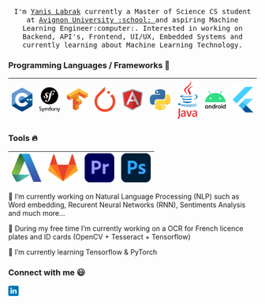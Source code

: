 <p align="center">
  <samp>
    I'm <a href="https://github.com/qanastek">Yanis Labrak</a> currently a Master of Science CS student at <a href="http://univ-avignon.fr/">Avignon University :school: </a> and aspiring Machine Learning Engineer:computer:. Interested in working on Backend, API's, Frontend, UI/UX, Embedded Systems and currently learning about Machine Learning Technology.
  </samp>
</p>


### Programming Languages / Frameworks  :rocket:
|<img src="https://raw.githubusercontent.com/qanastek/qanastek/master/1200px-ISO_C%2B%2B_Logo.svg.png" width=60> | <img src="https://raw.githubusercontent.com/qanastek/qanastek/master/symfony_black_03.png" width=60> | <img src="https://raw.githubusercontent.com/qanastek/qanastek/master/Tensorflow_logo.svg.png" width=60> | <img src="https://raw.githubusercontent.com/qanastek/qanastek/master/Pytorch_logo.svg.png" width=60> | <img src="https://raw.githubusercontent.com/qanastek/qanastek/4b75d770c8ed1be9fcdf2960b90c3b2e3f181712/AngularJS-Shield.svg" width=60> | <img src="https://raw.githubusercontent.com/qanastek/qanastek/master/1200px-Python-logo-notext.svg.png" width=60> | <img src="https://raw.githubusercontent.com/qanastek/qanastek/master/1200px-Java_Logo.svg.png" width=60> | <img src="https://raw.githubusercontent.com/qanastek/qanastek/master/1000px-Android_logo_2019.svg.png" width=60> | <img src="https://raw.githubusercontent.com/qanastek/qanastek/67d66ec8216ccdd0b5e04e4b7903a05fc162d2a4/flutter-logo.svg" width=60> |
|:---:|:---:|:---:|:---:|:---:|:---:|:---:|:---:|:---:|


### Tools :fire:
|<img src="https://raw.githubusercontent.com/qanastek/qanastek/master/1200px-Autodesk_Logo_A_only.svg.png" width=60> | <img src="https://raw.githubusercontent.com/qanastek/qanastek/master/GitLab_Logo.svg.png" width=60> | <img src="https://raw.githubusercontent.com/qanastek/qanastek/master/1200px-Adobe_Premiere_Pro_CC_icon.svg.png" width=60> | <img src="https://raw.githubusercontent.com/qanastek/qanastek/master/1200px-Adobe_Photoshop_CC_icon.svg.png" width=60> |
|:---:|:---:|:---:|:---:|

💼 I’m currently working on Natural Language Processing (NLP) such as Word embedding, Recurent Neural Networks (RNN), Sentiments Analysis and much more...

🔭 During my free time I’m currently working on a OCR for French licence plates and ID cards (OpenCV + Tesseract + Tensorflow)

🌱 I’m currently learning Tensorflow & PyTorch


### Connect with me :smiley:
<a href="https://www.linkedin.com/in/yanis-labrak-8a7412145/">
  <img align="left" alt="Vedant Jajoo Linkdin" width="21px" src="https://raw.githubusercontent.com/edent/SuperTinyIcons/099dc12b59179d07d534069bc8551718f786d91a/images/svg/linkedin.svg" />
</a>
